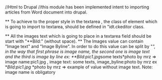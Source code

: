 
//Html to Drupal
//this module has been implemented intent to importing articles from Word document into drupal.




** To achieve to the proper style in  the textarea , the class of element which is going to import to textarea, should be defined
   in "idt.ckeditor class.

** All the images text which is going to place in a textarea field should be start with "**Bild:" (without space).
** The Images value can contain "Image text" and "Image Byline". In order to do this value can be split by "*", in the way that first
   phrase is image name, the second one is image text and the third is image by line
   ex: **Bild:pic1.jpg*some texts*photo by mrz =>  image name:pic1.jpg , image text: some texts, image_byline:photo by mrz
   ex  **Bild:pic1.jpg* *photo by mrz => example of value without image text.
   Note: image name is obligatory




